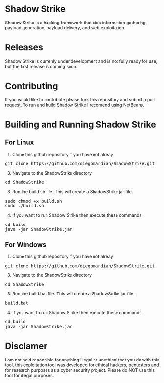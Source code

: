 # Shadow Strike
Shadow Strike is a hacking framework that aids information gathering, payload generation, payload delivery, and web exploitation.
# Releases
Shadow Strike is currenly under development and is not fully ready for use, but the first release is coming soon.
# Contributing
If you would like to contribute please fork this repository and submit a pull request. To run and build Shadow Strike I recomend using [NetBeans](https://netbeans.org).
# Building and Running Shadow Strike
## For Linux
1. Clone this github repository if you have not alreay
<pre>
git clone https://github.com/diegomardian/ShadowStrike.git
</pre>
3. Navigate to the ShadowStrike directory
<pre>
cd ShadowStrike
</pre>
3. Run the build.sh file. This will create a ShadowStrike.jar file.
<pre>
sudo chmod +x build.sh
sudo ./build.sh
</pre>
4. If you want to run Shadow Strike then execute these commands
<pre>
cd build
java -jar ShadowStrike.jar
</pre>
## For Windows
1. Clone this github repository if you have not alreay
<pre>
git clone https://github.com/diegomardian/ShadowStrike.git
</pre>
3. Navigate to the ShadowStrike directory
<pre>
cd ShadowStrike
</pre>
3. Run the build.bat file. This will create a ShadowStrike.jar file.
<pre>
build.bat
</pre>
4. If you want to run Shadow Strike then execute these commands
<pre>
cd build
java -jar ShadowStrike.jar
</pre>
# Disclamer
I am not held reponsible for anything illegal or unethical that you do with this tool, this exploitation tool was developed for ethical hackers, pentesters and for research purposes as a cyber security project. Please do NOT use this tool for illegal purposes.
